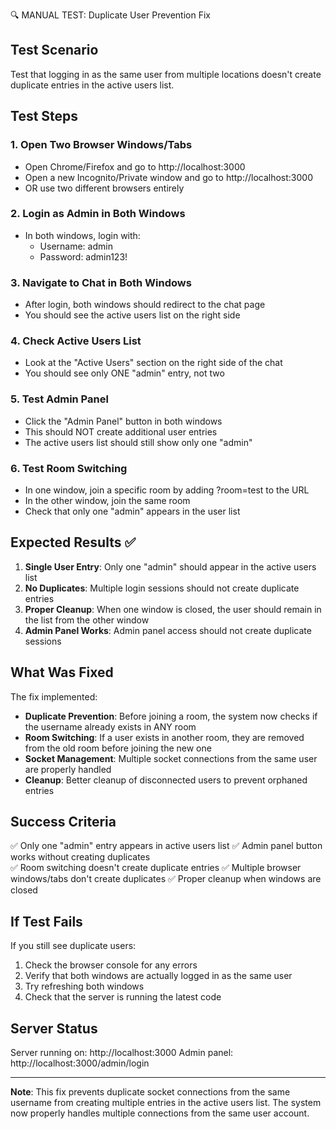 🔍 MANUAL TEST: Duplicate User Prevention Fix

## Test Scenario
Test that logging in as the same user from multiple locations doesn't create duplicate entries in the active users list.

## Test Steps

### 1. Open Two Browser Windows/Tabs
- Open Chrome/Firefox and go to http://localhost:3000
- Open a new Incognito/Private window and go to http://localhost:3000
- OR use two different browsers entirely

### 2. Login as Admin in Both Windows
- In both windows, login with:
  - Username: admin
  - Password: admin123!

### 3. Navigate to Chat in Both Windows
- After login, both windows should redirect to the chat page
- You should see the active users list on the right side

### 4. Check Active Users List
- Look at the "Active Users" section on the right side of the chat
- You should see only ONE "admin" entry, not two

### 5. Test Admin Panel
- Click the "Admin Panel" button in both windows
- This should NOT create additional user entries
- The active users list should still show only one "admin"

### 6. Test Room Switching
- In one window, join a specific room by adding ?room=test to the URL
- In the other window, join the same room
- Check that only one "admin" appears in the user list

## Expected Results ✅

1. **Single User Entry**: Only one "admin" should appear in the active users list
2. **No Duplicates**: Multiple login sessions should not create duplicate entries
3. **Proper Cleanup**: When one window is closed, the user should remain in the list from the other window
4. **Admin Panel Works**: Admin panel access should not create duplicate sessions

## What Was Fixed

The fix implemented:
- **Duplicate Prevention**: Before joining a room, the system now checks if the username already exists in ANY room
- **Room Switching**: If a user exists in another room, they are removed from the old room before joining the new one
- **Socket Management**: Multiple socket connections from the same user are properly handled
- **Cleanup**: Better cleanup of disconnected users to prevent orphaned entries

## Success Criteria

✅ Only one "admin" entry appears in active users list
✅ Admin panel button works without creating duplicates  
✅ Room switching doesn't create duplicate entries
✅ Multiple browser windows/tabs don't create duplicates
✅ Proper cleanup when windows are closed

## If Test Fails

If you still see duplicate users:
1. Check the browser console for any errors
2. Verify that both windows are actually logged in as the same user
3. Try refreshing both windows
4. Check that the server is running the latest code

## Server Status
Server running on: http://localhost:3000
Admin panel: http://localhost:3000/admin/login

---

**Note**: This fix prevents duplicate socket connections from the same username from creating multiple entries in the active users list. The system now properly handles multiple connections from the same user account.
